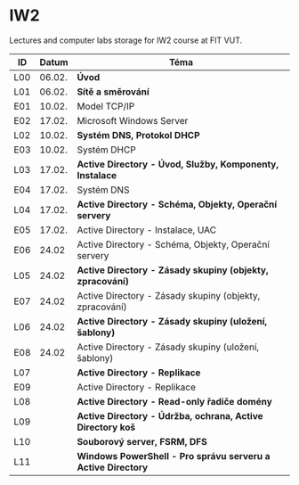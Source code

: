 # IW2
Lectures and computer labs storage for IW2 course at FIT VUT.


| ID  | Datum  | Téma                                                           |
| --- | ------ | -------------------------------------------------------------- |
| L00 | 06.02. | **Úvod**                                                       |
| L01 | 06.02. | **Sítě a směrování**                                           |
| E01 | 10.02. | Model TCP/IP                                                   |
| E02 | 17.02. | Microsoft Windows Server                                       |
| L02 | 10.02. | **Systém DNS, Protokol DHCP**                                  |
| E03 | 10.02. | Systém DHCP                                                    |
| L03 | 17.02. | **Active Directory - Úvod, Služby, Komponenty, Instalace**     |
| E04 | 17.02. | Systém DNS                                                     |
| L04 | 17.02. | **Active Directory - Schéma, Objekty, Operační servery**       |
| E05 | 17.02. | Active Directory - Instalace, UAC                              |
| E06 | 24.02  | Active Directory - Schéma, Objekty, Operační servery           |
| L05 | 24.02  | **Active Directory - Zásady skupiny (objekty, zpracování)**    |
| E07 | 24.02  | Active Directory - Zásady skupiny (objekty, zpracování)        |
| L06 | 24.02  | **Active Directory - Zásady skupiny (uložení, šablony)**       |
| E08 | 24.02  | Active Directory - Zásady skupiny (uložení, šablony)           |
| L07 |        | **Active Directory - Replikace**                               |
| E09 |        | Active Directory - Replikace                                   |
| L08 |        | **Active Directory - Read-only řadiče domény**                 |
| L09 |        | **Active Directory - Údržba, ochrana, Active Directory koš**   |
| L10 |        | **Souborový server, FSRM, DFS**                                |
| L11 |        | **Windows PowerShell - Pro správu serveru a Active Directory** |

